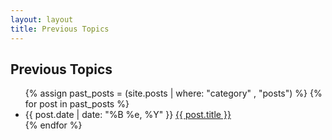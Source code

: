 ```yaml
---
layout: layout
title: Previous Topics
---
```


<section class="content">

Previous Topics
===============

<ul class="listing">
{% assign past_posts = (site.posts | where: "category" , "posts") %}
{% for post in past_posts %}
<li><span>{{ post.date | date: "%B %e, %Y" }}</span> <a href="{{ site.url }}{{ post.url }}">{{ post.title }}</a></li>
{% endfor %}
</ul>

</section>
